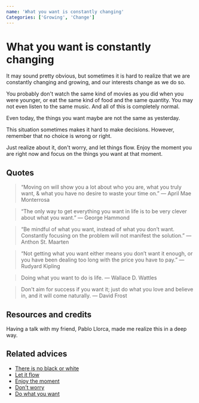 ```yaml
---
name: 'What you want is constantly changing'
Categories: ['Growing', 'Change']
---
```

# What you want is constantly changing

It may sound pretty obvious, but sometimes it is hard to realize that we are constantly changing and growing, and our interests change as we do so.

You probably don't watch the same kind of movies as you did when you were younger, or eat the same kind of food and the same quantity. You may not even listen to the same music. And all of this is completely normal.

Even today, the things you want maybe are not the same as yesterday.

This situation sometimes makes it hard to make decisions. However, remember that no choice is wrong or right.

Just realize about it, don't worry, and let things flow. Enjoy the moment you are right now and focus on the things you want at that moment.

## Quotes

> “Moving on will show you a lot about who you are, what you truly want, & what you have no desire to waste your time on.” ― April Mae Monterrosa

> “The only way to get everything you want in life is to be very clever about what you want.” ― George Hammond

> “Be mindful of what you want, instead of what you don’t want. Constantly focusing on the problem will not manifest the solution.” ― Anthon St. Maarten

> “Not getting what you want either means you don’t want it enough, or you have been dealing too long with the price you have to pay.” — Rudyard Kipling

> Doing what you want to do is life. ― Wallace D. Wattles

> Don't aim for success if you want it; just do what you love and believe in, and it will come naturally. ― David Frost

## Resources and credits

Having a talk with my friend, Pablo Llorca, made me realize this in a deep way.

## Related advices

- [There is no black or white](../There%20is%20no%20black%20or%20white/index.md)
- [Let it flow](../Let%20it%20flow/index.md)
- [Enjoy the moment](../Enjoy%20the%20moment/index.md)
- [Don't worry](../Don't%20worry/index.md)
- [Do what you want](../Do%20what%20you%20want/index.md)